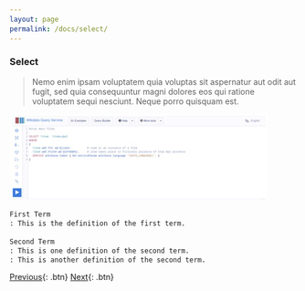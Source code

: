 ```yaml
---
layout: page
permalink: /docs/select/
---
```


### **Select**

> Nemo enim ipsam voluptatem quia voluptas sit aspernatur aut odit aut fugit, sed quia consequuntur magni dolores eos qui ratione voluptatem sequi nesciunt. Neque porro quisquam est.

![WDQS](/endpoint.jpg)

```
First Term
: This is the definition of the first term.

Second Term
: This is one definition of the second term.
: This is another definition of the second term.
```

[Previous](about.md){: .btn} [Next](about.md){: .btn}

